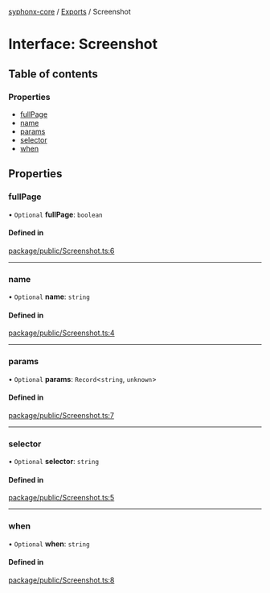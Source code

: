 [syphonx-core](../README.md) / [Exports](../modules.md) / Screenshot

# Interface: Screenshot

## Table of contents

### Properties

- [fullPage](Screenshot.md#fullpage)
- [name](Screenshot.md#name)
- [params](Screenshot.md#params)
- [selector](Screenshot.md#selector)
- [when](Screenshot.md#when)

## Properties

### fullPage

• `Optional` **fullPage**: `boolean`

#### Defined in

[package/public/Screenshot.ts:6](https://github.com/dtempx/syphonx-core/blob/1111902/package/public/Screenshot.ts#L6)

___

### name

• `Optional` **name**: `string`

#### Defined in

[package/public/Screenshot.ts:4](https://github.com/dtempx/syphonx-core/blob/1111902/package/public/Screenshot.ts#L4)

___

### params

• `Optional` **params**: `Record`\<`string`, `unknown`\>

#### Defined in

[package/public/Screenshot.ts:7](https://github.com/dtempx/syphonx-core/blob/1111902/package/public/Screenshot.ts#L7)

___

### selector

• `Optional` **selector**: `string`

#### Defined in

[package/public/Screenshot.ts:5](https://github.com/dtempx/syphonx-core/blob/1111902/package/public/Screenshot.ts#L5)

___

### when

• `Optional` **when**: `string`

#### Defined in

[package/public/Screenshot.ts:8](https://github.com/dtempx/syphonx-core/blob/1111902/package/public/Screenshot.ts#L8)
